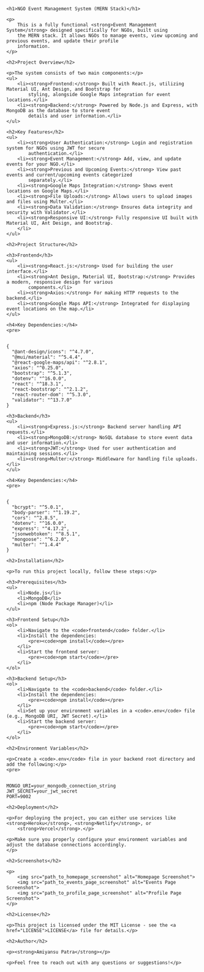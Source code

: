 <!DOCTYPE html>
<html lang="en">

<head>
    <meta charset="UTF-8">
    <meta name="viewport" content="width=device-width, initial-scale=1.0">
    <title>NGO Event Management System (MERN Stack)</title>
</head>

<body>

    <h1>NGO Event Management System (MERN Stack)</h1>

    <p>
        This is a fully functional <strong>Event Management System</strong> designed specifically for NGOs, built using
        the MERN stack. It allows NGOs to manage events, view upcoming and previous events, and update their profile
        information.
    </p>

    <h2>Project Overview</h2>

    <p>The system consists of two main components:</p>
    <ul>
        <li><strong>Frontend:</strong> Built with React.js, utilizing Material UI, Ant Design, and Bootstrap for
            styling, alongside Google Maps integration for event locations.</li>
        <li><strong>Backend:</strong> Powered by Node.js and Express, with MongoDB as the database to store event
            details and user information.</li>
    </ul>

    <h2>Key Features</h2>
    <ul>
        <li><strong>User Authentication:</strong> Login and registration system for NGOs using JWT for secure
            authentication.</li>
        <li><strong>Event Management:</strong> Add, view, and update events for your NGO.</li>
        <li><strong>Previous and Upcoming Events:</strong> View past events and current/upcoming events categorized
            separately.</li>
        <li><strong>Google Maps Integration:</strong> Shows event locations on Google Maps.</li>
        <li><strong>File Uploads:</strong> Allows users to upload images and files using Multer.</li>
        <li><strong>Data Validation:</strong> Ensures data integrity and security with Validator.</li>
        <li><strong>Responsive UI:</strong> Fully responsive UI built with Material UI, Ant Design, and Bootstrap.
        </li>
    </ul>

    <h2>Project Structure</h2>

    <h3>Frontend</h3>
    <ul>
        <li><strong>React.js:</strong> Used for building the user interface.</li>
        <li><strong>Ant Design, Material UI, Bootstrap:</strong> Provides a modern, responsive design for various
            components.</li>
        <li><strong>Axios:</strong> For making HTTP requests to the backend.</li>
        <li><strong>Google Maps API:</strong> Integrated for displaying event locations on the map.</li>
    </ul>

    <h4>Key Dependencies:</h4>
    <pre>
<code>
{
  "@ant-design/icons": "^4.7.0",
  "@mui/material": "^5.4.4",
  "@react-google-maps/api": "^2.8.1",
  "axios": "^0.25.0",
  "bootstrap": "^5.1.3",
  "dotenv": "^16.0.0",
  "react": "^18.3.1",
  "react-bootstrap": "^2.1.2",
  "react-router-dom": "^5.3.0",
  "validator": "^13.7.0"
}
</code>
</pre>

    <h3>Backend</h3>
    <ul>
        <li><strong>Express.js:</strong> Backend server handling API requests.</li>
        <li><strong>MongoDB:</strong> NoSQL database to store event data and user information.</li>
        <li><strong>JWT:</strong> Used for user authentication and maintaining sessions.</li>
        <li><strong>Multer:</strong> Middleware for handling file uploads.</li>
    </ul>

    <h4>Key Dependencies:</h4>
    <pre>
<code>
{
  "bcrypt": "^5.0.1",
  "body-parser": "^1.19.2",
  "cors": "^2.8.5",
  "dotenv": "^16.0.0",
  "express": "^4.17.2",
  "jsonwebtoken": "^8.5.1",
  "mongoose": "^6.2.0",
  "multer": "^1.4.4"
}
</code>
</pre>

    <h2>Installation</h2>

    <p>To run this project locally, follow these steps:</p>

    <h3>Prerequisites</h3>
    <ul>
        <li>Node.js</li>
        <li>MongoDB</li>
        <li>npm (Node Package Manager)</li>
    </ul>

    <h3>Frontend Setup</h3>
    <ol>
        <li>Navigate to the <code>frontend</code> folder.</li>
        <li>Install the dependencies:
            <pre><code>npm install</code></pre>
        </li>
        <li>Start the frontend server:
            <pre><code>npm start</code></pre>
        </li>
    </ol>

    <h3>Backend Setup</h3>
    <ol>
        <li>Navigate to the <code>backend</code> folder.</li>
        <li>Install the dependencies:
            <pre><code>npm install</code></pre>
        </li>
        <li>Set up your environment variables in a <code>.env</code> file (e.g., MongoDB URI, JWT Secret).</li>
        <li>Start the backend server:
            <pre><code>npm start</code></pre>
        </li>
    </ol>

    <h2>Environment Variables</h2>

    <p>Create a <code>.env</code> file in your backend root directory and add the following:</p>
    <pre>
<code>
MONGO_URI=your_mongodb_connection_string
JWT_SECRET=your_jwt_secret
PORT=9002
</code>
</pre>

    <h2>Deployment</h2>

    <p>For deploying the project, you can either use services like <strong>Heroku</strong>, <strong>Netlify</strong>, or
        <strong>Vercel</strong>.</p>

    <p>Make sure you properly configure your environment variables and adjust the database connections accordingly.
    </p>

    <h2>Screenshots</h2>

    <p>
        <img src="path_to_homepage_screenshot" alt="Homepage Screenshot">
        <img src="path_to_events_page_screenshot" alt="Events Page Screenshot">
        <img src="path_to_profile_page_screenshot" alt="Profile Page Screenshot">
    </p>

    <h2>License</h2>

    <p>This project is licensed under the MIT License - see the <a href="LICENSE">LICENSE</a> file for details.</p>

    <h2>Author</h2>

    <p><strong>Amiyansu Patra</strong></p>

    <p>Feel free to reach out with any questions or suggestions!</p>

</body>

</html>
